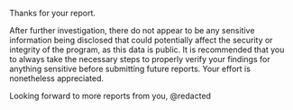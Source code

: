 Thanks for your report.

After further investigation, there do not appear to be any sensitive information being disclosed that could potentially affect the security or integrity of the program, as this data is public. It is recommended that you to always take the necessary steps to properly verify your findings for anything sensitive before submitting future reports. Your effort is nonetheless appreciated.

Looking forward to more reports from you,
@redacted
